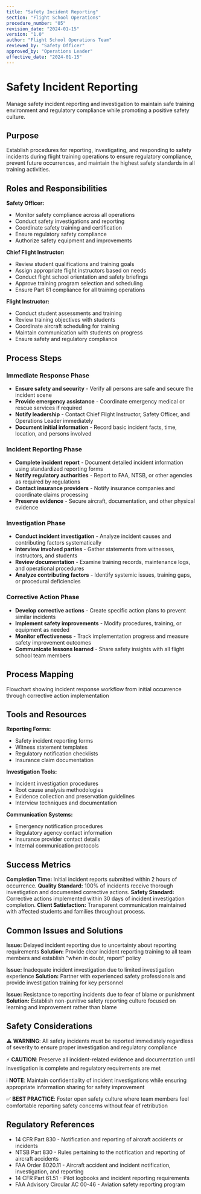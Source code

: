 ```yaml
---
title: "Safety Incident Reporting"
section: "Flight School Operations"
procedure_number: "05"
revision_date: "2024-01-15"
version: "1.0"
author: "Flight School Operations Team"
reviewed_by: "Safety Officer"
approved_by: "Operations Leader"
effective_date: "2024-01-15"
---
```


# Safety Incident Reporting

Manage safety incident reporting and investigation to maintain safe training environment and regulatory compliance while promoting a positive safety culture.

## Purpose

Establish procedures for reporting, investigating, and responding to safety incidents during flight training operations to ensure regulatory compliance, prevent future occurrences, and maintain the highest safety standards in all training activities.

## Roles and Responsibilities

**Safety Officer:**

- Monitor safety compliance across all operations
- Conduct safety investigations and reporting
- Coordinate safety training and certification
- Ensure regulatory safety compliance
- Authorize safety equipment and improvements

**Chief Flight Instructor:**

- Review student qualifications and training goals
- Assign appropriate flight instructors based on needs
- Conduct flight school orientation and safety briefings
- Approve training program selection and scheduling
- Ensure Part 61 compliance for all training operations

**Flight Instructor:**

- Conduct student assessments and training
- Review training objectives with students
- Coordinate aircraft scheduling for training
- Maintain communication with students on progress
- Ensure safety and regulatory compliance
## Process Steps

### Immediate Response Phase

- **Ensure safety and security** - Verify all persons are safe and secure the incident scene
- **Provide emergency assistance** - Coordinate emergency medical or rescue services if required
- **Notify leadership** - Contact Chief Flight Instructor, Safety Officer, and Operations Leader immediately
- **Document initial information** - Record basic incident facts, time, location, and persons involved

### Incident Reporting Phase

- **Complete incident report** - Document detailed incident information using standardized reporting forms
- **Notify regulatory authorities** - Report to FAA, NTSB, or other agencies as required by regulations
- **Contact insurance providers** - Notify insurance companies and coordinate claims processing
- **Preserve evidence** - Secure aircraft, documentation, and other physical evidence

### Investigation Phase

- **Conduct incident investigation** - Analyze incident causes and contributing factors systematically
- **Interview involved parties** - Gather statements from witnesses, instructors, and students
- **Review documentation** - Examine training records, maintenance logs, and operational procedures
- **Analyze contributing factors** - Identify systemic issues, training gaps, or procedural deficiencies

### Corrective Action Phase

- **Develop corrective actions** - Create specific action plans to prevent similar incidents
- **Implement safety improvements** - Modify procedures, training, or equipment as needed
- **Monitor effectiveness** - Track implementation progress and measure safety improvement outcomes
- **Communicate lessons learned** - Share safety insights with all flight school team members

## Process Mapping

Flowchart showing incident response workflow from initial occurrence through corrective action implementation

## Tools and Resources

**Reporting Forms:**

- Safety incident reporting forms
- Witness statement templates
- Regulatory notification checklists
- Insurance claim documentation

**Investigation Tools:**

- Incident investigation procedures
- Root cause analysis methodologies
- Evidence collection and preservation guidelines
- Interview techniques and documentation

**Communication Systems:**

- Emergency notification procedures
- Regulatory agency contact information
- Insurance provider contact details
- Internal communication protocols

## Success Metrics

**Completion Time:** Initial incident reports submitted within 2 hours of occurrence.
**Quality Standard:** 100% of incidents receive thorough investigation and documented corrective actions.
**Safety Standard:** Corrective actions implemented within 30 days of incident investigation completion.
**Client Satisfaction:** Transparent communication maintained with affected students and families throughout process.

## Common Issues and Solutions

**Issue:** Delayed incident reporting due to uncertainty about reporting requirements
**Solution:** Provide clear incident reporting training to all team members and establish "when in doubt, report" policy

**Issue:** Inadequate incident investigation due to limited investigation experience
**Solution:** Partner with experienced safety professionals and provide investigation training for key personnel

**Issue:** Resistance to reporting incidents due to fear of blame or punishment
**Solution:** Establish non-punitive safety reporting culture focused on learning and improvement rather than blame

## Safety Considerations

⚠️ **WARNING**: All safety incidents must be reported immediately regardless of severity to ensure proper investigation and regulatory compliance

⚡ **CAUTION**: Preserve all incident-related evidence and documentation until investigation is complete and regulatory requirements are met

ℹ️ **NOTE**: Maintain confidentiality of incident investigations while ensuring appropriate information sharing for safety improvement

✅ **BEST PRACTICE**: Foster open safety culture where team members feel comfortable reporting safety concerns without fear of retribution

## Regulatory References

- 14 CFR Part 830 - Notification and reporting of aircraft accidents or incidents
- NTSB Part 830 - Rules pertaining to the notification and reporting of aircraft accidents
- FAA Order 8020.11 - Aircraft accident and incident notification, investigation, and reporting
- 14 CFR Part 61.51 - Pilot logbooks and incident reporting requirements
- FAA Advisory Circular AC 00-46 - Aviation safety reporting program
